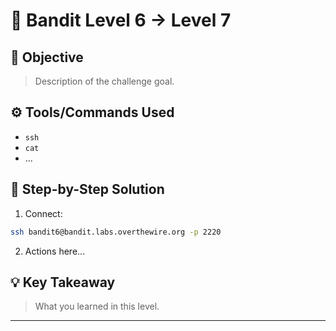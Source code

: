# 🔐 Bandit Level 6 → Level 7

## 🎯 Objective
> Description of the challenge goal.

## ⚙️ Tools/Commands Used
- `ssh`
- `cat`
- ...

## 🧠 Step-by-Step Solution

1. Connect:
```bash
ssh bandit6@bandit.labs.overthewire.org -p 2220
```

2. Actions here...

## 💡 Key Takeaway
> What you learned in this level.

---
